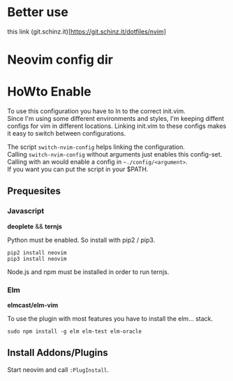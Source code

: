 # Better use
this link (git.schinz.it)[https://git.schinz.it/dotfiles/nvim]  

# Neovim config dir

# HoWto Enable

To use this configuration you have to ln to the correct init.vim.  
Since I'm using some different environments and styles, I'm keeping diffent configs for vim in different locations. Linking init.vim to these configs makes it easy to switch between configurations.  

The script `switch-nvim-config` helps linking the configuration.  
Calling `switch-nvim-config` without arguments just enables this config-set.  
Calling with an <argument> would enable a config in `~./config/<argument>`.  
If you want you can put the script in your $PATH.  

## Prequesites

### Javascript

**deoplete** && **ternjs**  

Python must be enabled. So install with pip2 / pip3.  

`pip2 install neovim`  
`pip3 install neovim`  

Node.js and npm must be installed in order to run ternjs.  

### Elm

**elmcast/elm-vim**  

To use the plugin with most features you have to install the elm... stack.  

`sudo npm install -g elm elm-test elm-oracle`  

## Install Addons/Plugins

Start neovim and call `:PlugInstall`.  

